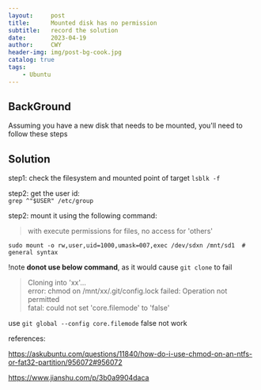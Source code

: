 ```yaml
---
layout:     post
title:      Mounted disk has no permission
subtitle:   record the solution
date:       2023-04-19
author:     CWY
header-img: img/post-bg-cook.jpg
catalog: true
tags:
    - Ubuntu
---
```


## BackGround
Assuming you have a new disk that needs to be mounted, you'll need to follow these steps

## Solution
step1: check the filesystem and mounted point of target 
`lsblk -f`  

step2: get the user id:  
`grep ^"$USER" /etc/group`

step2: mount it using the following command: 

> with execute permissions for files, no access for 'others'  

`sudo mount -o rw,user,uid=1000,umask=007,exec /dev/sdxn /mnt/sd1  # general syntax`    

!note **donot use below command**, as it would cause `git clone` to fail
> Cloning into 'xx'...  
error: chmod on /mnt/xx/.git/config.lock failed: Operation not permitted  
fatal: could not set 'core.filemode' to 'false'    
 
use `git global --config core.filemode` false not work

references:

https://askubuntu.com/questions/11840/how-do-i-use-chmod-on-an-ntfs-or-fat32-partition/956072#956072

https://www.jianshu.com/p/3b0a9904daca



